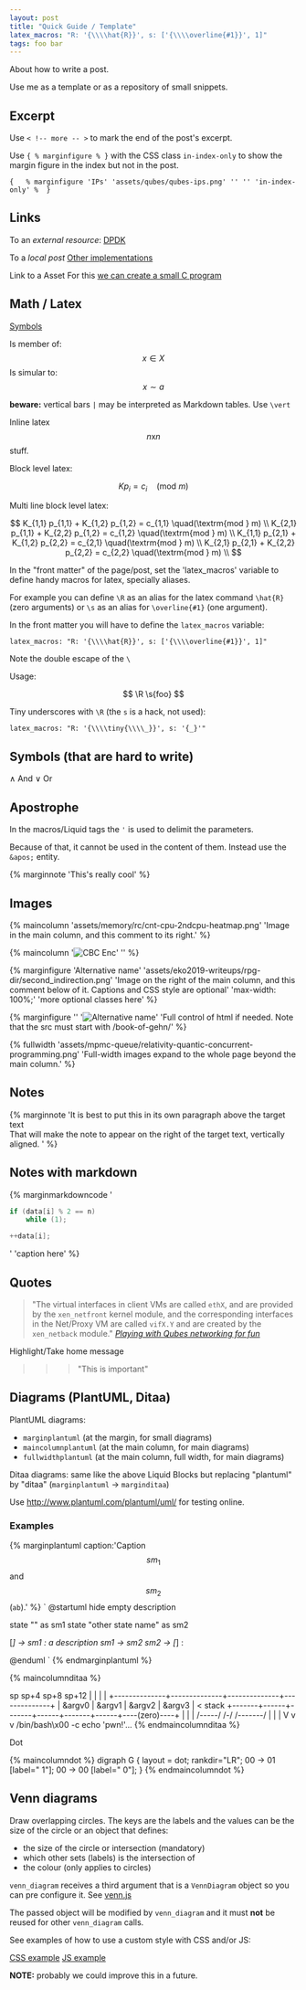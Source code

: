 ```yaml
---
layout: post
title: "Quick Guide / Template"
latex_macros: "R: '{\\\\hat{R}}', s: ['{\\\\overline{#1}}', 1]"
tags: foo bar
---
```


About how to write a post.<!--more-->

Use me as a template or as a repository of small snippets.

## Excerpt

Use `< !-- more -- >` to mark the end of the post's excerpt.

Use `{ % marginfigure % }` with the CSS class `in-index-only` to show the
margin figure in the index but not in the post.

```
{   % marginfigure 'IPs' 'assets/qubes/qubes-ips.png' '' '' 'in-index-only' %  }
```

## Links

To an *external resource*:
[DPDK](http://git.dpdk.org/dpdk/tree/lib/librte_ring/rte_ring_c11_mem.h)

To a *local post*
[Other implementations](/book-of-gehn/articles/2018/09/16/Ouroboros-Circular-Buffer.html)

Link to a Asset
For this [we can create a small C program](/assets/azeria-arm-challenges-assets/test-egg.c)

## Math / Latex

[Symbols](https://oeis.org/wiki/List_of_LaTeX_mathematical_symbols)

Is member of:  $$ x \in X $$
Is simular to: $$ x \sim a $$

**beware:** vertical bars `|` may be interpreted as Markdown tables.
Use `\vert`

Inline latex $$n\textrm{x}n$$ stuff.

Block level latex:

$$ K p_i = c_i\quad(\textrm{mod } m)$$

Multi line block level latex:

$$
K_{1,1} p_{1,1} + K_{1,2} p_{1,2} = c_{1,1} \quad(\textrm{mod } m) \\
K_{2,1} p_{1,1} + K_{2,2} p_{1,2} = c_{1,2} \quad(\textrm{mod } m) \\
K_{1,1} p_{2,1} + K_{1,2} p_{2,2} = c_{2,1} \quad(\textrm{mod } m) \\
K_{2,1} p_{2,1} + K_{2,2} p_{2,2} = c_{2,2} \quad(\textrm{mod } m) \\
$$


In the "front matter" of the page/post, set the 'latex_macros' variable
to define handy macros for latex, specially aliases.

For example you can define `\R` as an alias for the latex
command `\hat{R}` (zero arguments) or `\s` as an alias for
`\overline{#1}` (one argument).

In the front matter you will have to define the `latex_macros` variable:

```
latex_macros: "R: '{\\\\hat{R}}', s: ['{\\\\overline{#1}}', 1]"
```

Note the double escape of the `\`

Usage:

$$ \R  \s{foo} $$

Tiny underscores with `\R` (the `s` is a hack, not used):

```
latex_macros: "R: '{\\\\tiny{\\\\_}}', s: '{_}'"
```

## Symbols (that are hard to write)

∧   And
∨   Or


## Apostrophe

In the macros/Liquid tags the `'` is used to delimit the parameters.

Because of that, it cannot be used in the content of them. Instead
use the `&apos;` entity.

{% marginnote 'This&apos;s really cool' %}


## Images

{% maincolumn 'assets/memory/rc/cnt-cpu-2ndcpu-heatmap.png'
'Image in the main column,
<bt />
and this comment to its right.' %}

{% maincolumn '<img style="max-width:60%;" alt="CBC Enc" src="/book-of-gehn/assets/matasano/cbc-enc.png">' '' %}

{% marginfigure 'Alternative name' 'assets/eko2019-writeups/rpg-dir/second_indirection.png'
'Image on the right of the main column,
<bt />
and this comment below of it. Captions and CSS style are optional' 'max-width: 100%;'
'more optional classes here' %}


{% marginfigure '' '<img class="fullwidth" alt="Alternative name" src="/book-of-gehn/assets/foo.png" />'
'Full control of html if needed. Note that the src must start with /book-of-gehn/' %}

{% fullwidth 'assets/mpmc-queue/relativity-quantic-concurrent-programming.png'
'Full-width images expand to the whole page beyond the main column.' %}

## Notes

{% marginnote
'It is best to put this in its own paragraph above the target text
<br />
That will make the note to appear on the right of the target text,
vertically aligned.
' %}

## Notes with markdown

{% marginmarkdowncode
'
```cpp
if (data[i] % 2 == n)
    while (1);

++data[i];
```
'
'caption here' %}

## Quotes


> "The virtual interfaces in client VMs are called `ethX`,
> and are provided by the `xen_netfront` kernel module, and
> the corresponding interfaces in the Net/Proxy VM are
> called `vifX.Y` and are created by the `xen_netback` module."
> <cite class="epigraph">[Playing with Qubes networking for fun](https://theinvisiblethings.blogspot.com/2011/09/playing-with-qubes-networking-for-fun.html)</cite>

Highlight/Take home message

>>> "This is important"

## Diagrams (PlantUML, Ditaa)

PlantUML diagrams:
 - `marginplantuml` (at the margin, for small diagrams)
 - `maincolumnplantuml` (at the main column, for main diagrams)
 - `fullwidthplantuml` (at the main column, full width, for main diagrams)

Ditaa diagrams: same like the above Liquid Blocks but replacing
"plantuml" by "ditaa" (`marginplantuml` -> `marginditaa`)

Use http://www.plantuml.com/plantuml/uml/ for testing online.


### Examples

{% marginplantuml caption:'Caption $$sm_1$$ and $$sm_2$$ (``ab``).' %}
`
@startuml
hide empty description

state "<math>sm_1</math>" as sm1
state "other state name" as sm2

[*] -> sm1 : a description
sm1 -> sm2
sm2 -> [*] : <math>\epsilon</math>

@enduml
`
{% endmarginplantuml %}



{% maincolumnditaa %}

sp             sp+4           sp+8           sp+12
 |              |              |              |
 +--------------+--------------+--------------+--------------+
 |    &argv0    |    &argv1    |    &argv2    |    &argv3    |  < stack
 +-------+------+-------+------+-------+------+----(zero)----+
         |              |              |
   /-----/            /-/      /-------/
   |                  |        |
   V                  v        v
   /bin/bash\x00      -c       echo 'pwn!'...
{% endmaincolumnditaa %}


Dot

{% maincolumndot %}
digraph G {
  layout = dot;
  rankdir="LR";
  00 -> 01 [label=" 1"];
  00 -> 00 [label=" 0"];
}
{% endmaincolumndot %}

## Venn diagrams

Draw overlapping circles. The keys are the labels and the values
can be the size of the circle or an object that defines:
 - the size of the circle or intersection   (mandatory)
 - which other sets (labels) is the intersection of
 - the colour (only applies to circles)

<div id="venn"></div>
<script>
var setdefs = {
    "Information": 12,
    "Overlap":  12,
    "Circles":  12,
    "Redundancy": {sz: 4, sets: ["Information", "Overlap"]},
    "Pie Charts": {sz: 4, sets: ["Information", "Circles"]},
    "Eclipses":   {sz: 4, sets: ["Overlap", "Circles"]},
    "Venn Diagrams": {sz: 2, sets: ["Information", "Overlap", "Circles"]},
    "Mathematics": 8,
    "Physics": {sz: 8},
    "Music": {sz: 8, c: "#00ff00"},
    "Cool Stuff": {sz: 2, sets: ["Mathematics", "Physics"]},
};
venn_diagram("#venn", setdefs);
</script>

`venn_diagram` receives a third argument that is a `VennDiagram` object
so you can pre configure it. See
[venn.js](https://github.com/benfred/venn.js/)

The passed object will be modified by `venn_diagram` and it must **not**
be reused for other `venn_diagram` calls.

See examples of how to use a custom style with CSS and/or JS:

[CSS example](https://github.com/benfred/venn.js/blob/master/examples/css_styled.html)
[JS example](https://benfred.github.io/venn.js/examples/styled.html)

**NOTE:** probably we could improve this in a future.
